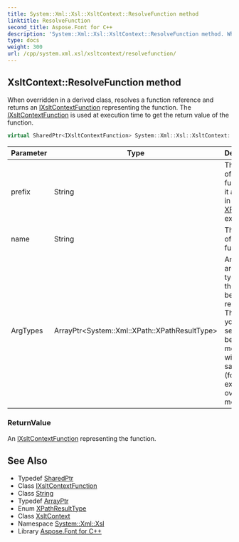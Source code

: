 ```yaml
---
title: System::Xml::Xsl::XsltContext::ResolveFunction method
linktitle: ResolveFunction
second_title: Aspose.Font for C++
description: 'System::Xml::Xsl::XsltContext::ResolveFunction method. When overridden in a derived class, resolves a function reference and returns an IXsltContextFunction representing the function. The IXsltContextFunction is used at execution time to get the return value of the function in C++.'
type: docs
weight: 300
url: /cpp/system.xml.xsl/xsltcontext/resolvefunction/
---
```

## XsltContext::ResolveFunction method


When overridden in a derived class, resolves a function reference and returns an [IXsltContextFunction](../../ixsltcontextfunction/) representing the function. The [IXsltContextFunction](../../ixsltcontextfunction/) is used at execution time to get the return value of the function.

```cpp
virtual SharedPtr<IXsltContextFunction> System::Xml::Xsl::XsltContext::ResolveFunction(String prefix, String name, ArrayPtr<System::Xml::XPath::XPathResultType> ArgTypes)=0
```


| Parameter | Type | Description |
| --- | --- | --- |
| prefix | String | The prefix of the function as it appears in the [XPath](../../../system.xml.xpath/) expression. |
| name | String | The name of the function. |
| ArgTypes | ArrayPtr\<System::Xml::XPath::XPathResultType\> | An array of argument types for the function being resolved. This allows you to select between methods with the same name (for example, overloaded methods). |

### ReturnValue

An [IXsltContextFunction](../../ixsltcontextfunction/) representing the function.

## See Also

* Typedef [SharedPtr](../../../system/sharedptr/)
* Class [IXsltContextFunction](../../ixsltcontextfunction/)
* Class [String](../../../system/string/)
* Typedef [ArrayPtr](../../../system/arrayptr/)
* Enum [XPathResultType](../../../system.xml.xpath/xpathresulttype/)
* Class [XsltContext](../)
* Namespace [System::Xml::Xsl](../../)
* Library [Aspose.Font for C++](../../../)
